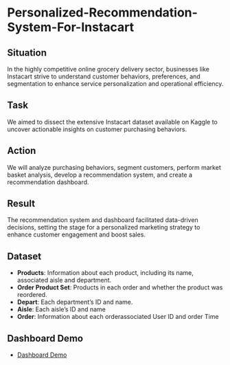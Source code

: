 # Personalized-Recommendation-System-For-Instacart

## Situation
In the highly competitive online grocery delivery sector, businesses like Instacart strive to understand customer behaviors, preferences, and segmentation to enhance service personalization and operational efficiency.

## Task
We aimed to dissect the extensive Instacart dataset available on Kaggle to uncover actionable insights on customer purchasing behaviors.

## Action
We will analyze purchasing behaviors, segment customers, perform market basket analysis, develop a recommendation system, and create a recommendation dashboard.

## Result
The recommendation system and dashboard facilitated data-driven decisions, setting the stage for a personalized marketing strategy to enhance customer engagement and boost sales.

## Dataset

 * **Products**: Information about each product, including its name, associated aisle and department.
 * **Order Product Set**: Products in each order and whether the product was reordered.
 * **Depart**: Each department’s ID and name.
 * **Aisle**: Each aisle’s ID and name
 * **Order**: Information about each orderassociated User ID and order Time

## Dashboard Demo

 * [Dashboard Demo](https://personalized-recommendation-system-for-instacart-wisdom.streamlit.app/)
